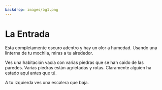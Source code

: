 ```yaml
---
backdrop: images/bg1.png
---
```


# La Entrada

Esta completamente oscuro adentro y hay un olor a humedad. Usando una linterna de tu mochila, miras a tu alrededor.

Ves una habitación vacía con varias piedras que se han caído de las paredes. Varias piedras están agrietadas y rotas. Claramente alguien ha estado aquí antes que tú.

A tu izquierda ves una escalera que baja.

<Item id="9" />

<Page url="9" instructions="" condition="none" action="Examinar el cuarto" />
